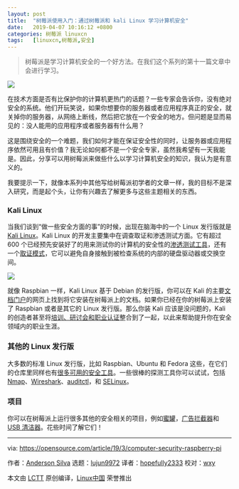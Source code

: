 ```yaml
---
layout: post
title:	"树莓派使用入门：通过树莓派和 kali Linux 学习计算机安全"
date:	2019-04-07 10:16:12 +0800 
categories:	树莓派 linuxcn 
tags:	[linuxcn,树莓派,安全]
---
```




> 
> 树莓派是学习计算机安全的一个好方法。在我们这个系列的第十一篇文章中会进行学习。
> 
> 
> 


![](/Asserts/Images//attachment/album/201904/07/101619kih62112t3hggt22.png)


在技术方面是否有比保护你的计算机更热门的话题？一些专家会告诉你，没有绝对安全的系统。他们开玩笑说，如果你想要你的服务器或者应用程序真正的安全，就关掉你的服务器，从网络上断线，然后把它放在一个安全的地方。但问题是显而易见的：没人能用的应用程序或者服务器有什么用？


这是围绕安全的一个难题，我们如何才能在保证安全性的同时，让服务器或应用程序依然可用且有价值？我无论如何都不是一个安全专家，虽然我希望有一天我能是。因此，分享可以用树莓派来做些什么以学习计算机安全的知识，我认为是有意义的。


我要提示一下，就像本系列中其他写给树莓派初学者的文章一样，我的目标不是深入研究，而是起个头，让你有兴趣去了解更多与这些主题相关的东西。


### Kali Linux


当我们谈到“做一些安全方面的事”的时候，出现在脑海中的一个 Linux 发行版就是 [Kali Linux](https://www.kali.org/)。Kali Linux 的开发主要集中在调查取证和渗透测试方面。它有超过 600 个已经预先安装好了的用来测试你的计算机的安全性的[渗透测试工具](https://en.wikipedia.org/wiki/Kali_Linux#Development)，还有一个[取证模式](https://docs.kali.org/general-use/kali-linux-forensics-mode)，它可以避免自身接触到被检查系统的内部的硬盘驱动器或交换空间。


![](/Asserts/Images//attachment/album/201904/07/101622se78jqrnn87tze08.png)


就像 Raspbian 一样，Kali Linux 基于 Debian 的发行版，你可以在 Kali 的主要[文档门户](https://docs.kali.org/kali-on-arm/install-kali-linux-arm-raspberry-pi)的网页上找到将它安装在树莓派上的文档。如果你已经在你的树莓派上安装了 Raspbian 或者是其它的 Linux 发行版。那么你装 Kali 应该是没问题的，Kali 的创造者甚至将[培训、研讨会和职业认证](https://www.kali.org/penetration-testing-with-kali-linux/)整合到了一起，以此来帮助提升你在安全领域内的职业生涯。


### 其他的 Linux 发行版


大多数的标准 Linux 发行版，比如 Raspbian、Ubuntu 和 Fedora 这些，在它们的仓库里同样也有[很多可用的安全工具](https://linuxblog.darkduck.com/2019/02/9-best-linux-based-security-tools.html)。一些很棒的探测工具你可以试试，包括 [Nmap](https://nmap.org/)、[Wireshark](https://www.wireshark.org/)、[auditctl](https://linux.die.net/man/8/auditctl)，和 [SELinux](https://opensource.com/article/18/7/sysadmin-guide-selinux)。


### 项目


你可以在树莓派上运行很多其他的安全相关的项目，例如[蜜罐](https://trustfoundry.net/honeypi-easy-honeypot-raspberry-pi/)，[广告拦截器](https://pi-hole.net/)和 [USB 清洁器](https://www.circl.lu/projects/CIRCLean/)。花些时间了解它们！




---


via: <https://opensource.com/article/19/3/computer-security-raspberry-pi>


作者：[Anderson Silva](https://opensource.com/users/ansilva) 选题：[lujun9972](https://github.com/lujun9972) 译者：[hopefully2333](https://github.com/hopefully2333) 校对：[wxy](https://github.com/wxy)


本文由 [LCTT](https://github.com/LCTT/TranslateProject) 原创编译，[Linux中国](https://linux.cn/) 荣誉推出
